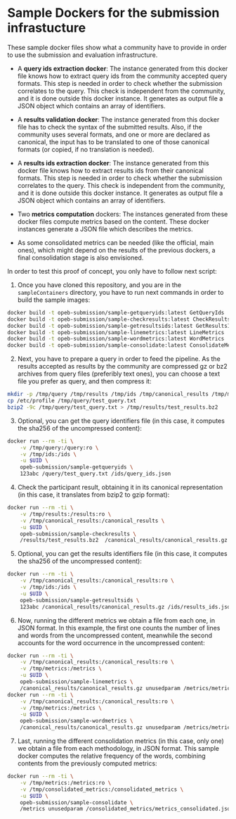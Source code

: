 Sample Dockers for the submission infrastucture
=============================================

These sample docker files show what a community have to provide in
order to use the submission and evaluation infrastructure.

* A __query ids extraction docker__: The instance generated from this docker
  file knows how to extract query ids from the community accepted query formats. This step
  is needed in order to check whether the submission correlates to the query.
  This check is independent from the community, and it is done outside this docker
  instance. It generates as output file a JSON object which contains an array of identifiers.

* A __results validation docker__: The instance generated from this docker file
  has to check the syntax of the submitted results. Also, if the community uses
  several formats, and one or more are declared as canonical, the input has to be
  translated to one of those canonical formats (or copied, if no translation is
  needed).

* A __results ids extraction docker__: The instance generated from this docker
  file knows how to extract results ids from their canonical formats. This step
  is needed in order to check whether the submission correlates to the query.
  This check is independent from the community, and it is done outside this docker
  instance. It generates as output file a JSON object which contains an array of identifiers.

* Two __metrics computation__ dockers: The instances generated from these docker
  files compute metrics based on the content. These docker instances generate a JSON
  file which describes the metrics.

* As some consolidated metrics can be needed (like the official, main ones), which
  might depend on the results of the previous dockers, a final consolidation stage
  is also envisioned.

In order to test this proof of concept, you only have to follow next script:

1. Once you have cloned this repository, and you are in the `sampleContainers` directory,
  you have to run next commands in order to build the sample images:

  ```bash
  docker build -t opeb-submission/sample-getqueryids:latest GetQueryIds
  docker build -t opeb-submission/sample-checkresults:latest CheckResults
  docker build -t opeb-submission/sample-getresultsids:latest GetResultsIds
  docker build -t opeb-submission/sample-linemetrics:latest LineMetrics
  docker build -t opeb-submission/sample-wordmetrics:latest WordMetrics
  docker build -t opeb-submission/sample-consolidate:latest ConsolidateMetrics
  ```

2. Next, you have to prepare a query in order to feed the pipeline. As the results
  accepted as results by the community are compressed gz or bz2 archives from
  query files (preferibly text ones), you can choose a text file you prefer as query,
  and then compress it:

  ```bash
  mkdir -p /tmp/query /tmp/results /tmp/ids /tmp/canonical_results /tmp/metrics /tmp/consolidated_metrics
  cp /etc/profile /tmp/query/test_query.txt
  bzip2 -9c /tmp/query/test_query.txt > /tmp/results/test_results.bz2
  ```

3. Optional, you can get the query identifiers file (in this case, it computes the sha256 of the uncompressed content):

  ```bash
  docker run --rm -ti \
      -v /tmp/query:/query:ro \
      -v /tmp/ids:/ids \
      -u $UID \
      opeb-submission/sample-getqueryids \
      123abc /query/test_query.txt /ids/query_ids.json
  ```

4. Check the participant result, obtaining it in its canonical representation (in this case, it translates from bzip2 to gzip format):

  ```bash
  docker run --rm -ti \
      -v /tmp/results:/results:ro \
      -v /tmp/canonical_results:/canonical_results \
      -u $UID \
      opeb-submission/sample-checkresults \
      /results/test_results.bz2  /canonical_results/canonical_results.gz
  ```

5. Optional, you can get the results identifiers file (in this case, it computes the sha256 of the uncompressed content):

  ```bash
  docker run --rm -ti \
      -v /tmp/canonical_results:/canonical_results:ro \
      -v /tmp/ids:/ids \
      -u $UID \
      opeb-submission/sample-getresultsids \
      123abc /canonical_results/canonical_results.gz /ids/results_ids.json
  ```

6. Now, running the different metrics we obtain a file from each one, in JSON format. In this example, the first one counts the number of lines and words from the uncompressed content, meanwhile the second accounts for the word occurrence in the uncompressed content:

  ```bash
  docker run --rm -ti \
      -v /tmp/canonical_results:/canonical_results:ro \
      -v /tmp/metrics:/metrics \
      -u $UID \
      opeb-submission/sample-linemetrics \
      /canonical_results/canonical_results.gz unusedparam /metrics/metrics_linemetrics.json
  docker run --rm -ti \
      -v /tmp/canonical_results:/canonical_results:ro \
      -v /tmp/metrics:/metrics \
      -u $UID \
      opeb-submission/sample-wordmetrics \
      /canonical_results/canonical_results.gz unusedparam /metrics/metrics_wordmetrics.json
  ```

7. Last, running the different consolidation metrics (in this case, only one)
  we obtain a file from each methodology, in JSON format. This sample docker computes
  the relative frequency of the words, combining contents from the previously computed
  metrics:

  ```bash
  docker run --rm -ti \
      -v /tmp/metrics:/metrics:ro \
      -v /tmp/consolidated_metrics:/consolidated_metrics \
      -u $UID \
      opeb-submission/sample-consolidate \
      /metrics unusedparam /consolidated_metrics/metrics_consolidated.json
  ```
